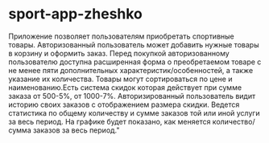 # sport-app-zheshko
Приложение позволяет пользователям приобретать спортивные товары. Авторизованный пользователь может добавить нужные товары в корзину и оформить заказ. Перед покупкой авторизованному пользователю доступна расширенная форма о преобретаемом товаре с не менее пяти дополнительных характеристик/особенностей, а также указание их количества. Товары могут сортироваться по цене и наименованию.Есть система скидок которая действует при сумме заказа от 500-5%, от 1000-7%. Авторизированный пользователь видит историю своих заказов с отображением размера скидки. Ведется статистика по общему количеству и сумме заказов той или иной услуги за весь период. На графике будет показано, как меняется количество/сумма заказов за весь период."
